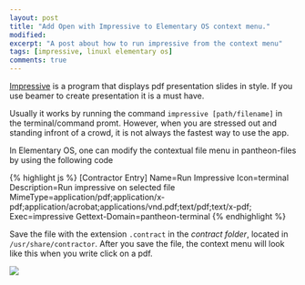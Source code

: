 ```yaml
---
layout: post
title: "Add Open with Impressive to Elementary OS context menu."
modified:
excerpt: "A post about how to run impressive from the context menu"
tags: [impressive, linuxl elementary os]
comments: true
---
```



[Impressive](http://impressive.sourceforge.net/) is a program  that displays pdf presentation slides in style. If you use beamer to create presentation it is a must have.

Usually it works by running the command `impressive [path/filename]` in the terminal/command promt. However, when you are stressed out and standing infront of a crowd, it is not always the fastest way to use the app.

In Elementary OS, one can modify the contextual file menu in  pantheon-files by using the following code

{% highlight js %}
[Contractor Entry]
Name=Run Impressive
Icon=terminal
Description=Run impressive on selected file
MimeType=application/pdf;application/x-pdf;application/acrobat;applications/vnd.pdf;text/pdf;text/x-pdf;
Exec=impressive
Gettext-Domain=pantheon-terminal
{% endhighlight %}

Save the file with the extension `.contract` in the *contract folder*, located in `/usr/share/contractor`.  After you save the file, the context menu will look like this when you write click on a pdf.



![](https://31.media.tumblr.com/1009fc665bc364766e5b5e9dc5c1e28e/tumblr_inline_nbvw4xX3c11s7o8gx.png)
